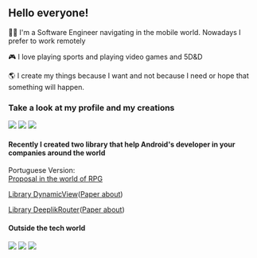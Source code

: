 ## Hello everyone!

👨‍💻 I'm a Software Engineer navigating in the mobile world. Nowadays I prefer to work remotely

🎮 I love playing sports and playing video games and 5D&D

🌎 I create my things because I want and not because I need or hope that something will happen.


### Take a look at my profile and my creations

<a href="https://www.linkedin.com/in/rviannaoliveira/"><img src="https://img.shields.io/badge/LinkedIn-0077B5?style=for-the-badge&logo=linkedin&logoColor=white"/></a>
<a href="https://medium.com/@rodrigo.vianna.oliveira"><img src="https://img.shields.io/badge/Medium-12100E?style=for-the-badge&logo=medium&logoColor=white"/></a>
<a href="https://twitter.com/rviannaoliveira"><img src="https://img.shields.io/badge/Twitter-1DA1F2?style=for-the-badge&logo=twitter&logoColor=white"/></a>

#### Recently I created two library that help Android's developer in your companies around the world

Portuguese Version:\
[Proposal in the world of RPG](https://medium.com/@rodrigo.vianna.oliveira/d-d-party-perfeita-para-sua-aplica%C3%A7%C3%A3o-android-6fa4b94d8618)

[Library DynamicView](https://github.com/rviannaoliveira/DynamicView)([Paper about](https://medium.com/@rodrigo.vianna.oliveira/server-driven-ui-com-android-dynamic-views-o-guerreiro-mestre-de-armas-ee1d6527e471))

[Library DeeplikRouter](https://github.com/rviannaoliveira/Deeplink)([Paper about](https://medium.com/@rodrigo.vianna.oliveira/roteamento-de-deeplink-com-deeplinkrouter-no-android-o-mago-implac%C3%A1vel-3f5d3ee22ed1))


#### Outside the tech world

<a href="https://open.spotify.com/album/3HjyUuwphd5QkLwjo76ph1"><img src="https://img.shields.io/badge/Spotify-1ED760?&style=for-the-badge&logo=spotify&logoColor=white"/></a>
<a href="https://www.youtube.com/c/CodandoTV"><img src="https://img.shields.io/badge/YouTube-FF0000?style=for-the-badge&logo=youtube&logoColor=white"/></a>
<a href="https://open.spotify.com/artist/7EvlVmPlFP6mCqhv5GtbwY"><img src="https://img.shields.io/badge/Spotify-1ED760?&style=for-the-badge&logo=spotify&logoColor=white"/></a>


